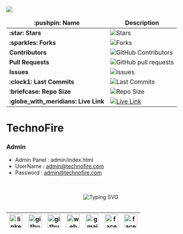 <img src="https://github-readme-stats.vercel.app/api/pin/?username=montasim&repo=Technofire&theme=dark"/>

<table>
    <thead align="center">
        <tr border: none;>
            <td><b>:pushpin: Name</b></td>
            <td><b>Description</b></td>
        </tr>
    </thead>
    <tbody>
        <tr>
            <td><b>:star: Stars</b></td>
            <td><img alt="Stars" src="https://img.shields.io/github/stars/montasim/TechnoFire"/></td>
        </tr>
        <tr>
            <td><b>:sparkles: Forks</b></td>
            <td><img alt="Forks" src="https://img.shields.io/github/forks/montasim/TechnoFire"/></td>
        </tr>
        <tr>
            <td><b>Contributors</b></td>
            <td><img alt="GitHub Contributors" src="https://img.shields.io/github/contributors/montasim/TechnoFire" /></td>
        </tr>
        <tr>
            <td><b> Pull Requests</b></td>
            <td><img alt="GitHub pull requests" src="https://img.shields.io/github/issues-pr/montasim/TechnoFire" /></td>
        </tr>
        <tr>
            <td><b> Issues</b></td>
            <td><img alt="Issues" src="https://img.shields.io/github/issues/montasim/TechnoFire" /></td>
        </tr>
        <tr>
            <td><b>:clock1: Last Commits</b></td>
            <td><img alt="Last Commits" src="https://img.shields.io/github/last-commit/montasim/TechnoFire"/></td>
        </tr>
        <tr>
            <td><b>:briefcase: Repo Size</b></td>
            <td><img alt="Repo Size" src="https://img.shields.io/github/repo-size/montasim/TechnoFire"/></td>
        </tr>
        <tr>
            <td><b>:globe_with_meridians: Live Link</b></td>
            <td>
                <a href="https://github.com/montasim/TechnoFire">
                    <img alt="Live Link" src="https://img.shields.io/website?down_color=lightgrey&down_message=offline&up_color=blue&up_message=online&url=https%3A%2F%2Fgithub.com/montasim/TechnoFire"/>
                </a>
            </td>
        </tr>
    </tbody>
</table>



# TechnoFire

### Admin 
- Admin Panel : admin/index.html
- UserName    : admin@technofire.com
- Password    : admin@technofire.com

<br/>
<br/>

<!-- connect with me start -->
<div align="center"> 
    <img src="https://readme-typing-svg.demolab.com?font=Fira+Code&weight=600&duration=1&pause=1000&repeat=false&width=410&lines=%F0%9F%93%AA+%F0%9D%97%99%F0%9D%97%98%F0%9D%97%98%F0%9D%97%9F+%F0%9D%97%99%F0%9D%97%A5%F0%9D%97%98%F0%9D%97%98+%F0%9D%97%A7%F0%9D%97%A2+%F0%9D%97%96%F0%9D%97%A2%F0%9D%97%A1%F0%9D%97%A7%F0%9D%97%94%F0%9D%97%96%F0%9D%97%A7+%F0%9D%97%A0%F0%9D%97%98+%F0%9D%97%94%F0%9D%97%A1%F0%9D%97%AC%F0%9D%97%A7%F0%9D%97%9C%F0%9D%97%A0%F0%9D%97%98" alt="Typing SVG" />
</div>

<br/>

<!-- social media links start -->
<table align="center">
  <thead align="center">
      <tr>
          <th>
              <a href="https://www.linkedin.com/in/montasim">
                  <img alt="linkedin icon" src="https://cdn.simpleicons.org/linkedin" width="35px">
              </a>
          </th>
          <th>
              <a href="https://www.github.com/montasim">
                  <img alt="github icon" src="https://cdn.simpleicons.org/github/white" width="35px">
              </a>
          </th>
          <th>
              <a href="https://stackoverflow.com/users/20348607/montasim">
                  <img alt="github icon" src="https://cdn.simpleicons.org/stackoverflow" width="35px">
              </a>
          </th>
          <th>
              <a href="https://montasim-dev.web.app/">
                  <img alt="web icon" src="https://cdn.simpleicons.org/googlechrome" width="35px">
              </a>
          </th>
          <th>
              <a href="mailto:montasimmamun@gmail.com">
                  <img alt="gmail icon" src="https://cdn.simpleicons.org/gmail" width="35px">
              </a>
          </th>
          <th>
              <a href="https://www.facebook.com/montasimmamun/">
                  <img alt="facebook icon" src="https://cdn.simpleicons.org/facebook" width="35px">
              </a>
          </th>
          <th>
              <a href="https://twitter.com/montasimmamun">
                  <img alt="facebook icon" src="https://cdn.simpleicons.org/twitter" width="35px">
              </a>
          </th>
      </tr>
  </thead>
</table>
<!-- social media links end -->
<!-- connect with me end -->

<br/>
<br/>
